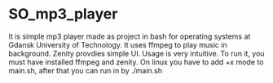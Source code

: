 # SO_mp3_player

It is simple mp3 player made as project in bash for operating systems at Gdansk University of Technology.
It uses ffmpeg to play music in background. Zenity provdies simple UI.
Usage is very intuitive.
To run it, you must have installed ffmpeg and zenity.
On linux you have to add +x mode to main.sh, after that you can run in by ./main.sh

